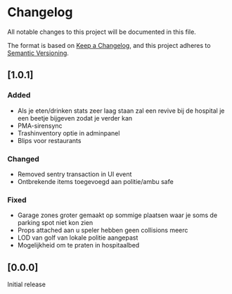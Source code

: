 # Changelog

All notable changes to this project will be documented in this file.

The format is based on [Keep a Changelog](https://keepachangelog.com/en/1.0.0/),
and this project adheres to [Semantic Versioning](https://semver.org/spec/v2.0.0.html).

## [1.0.1]

### Added

- Als je eten/drinken stats zeer laag staan zal een revive bij de hospital je een beetje bijgeven zodat je verder kan
- PMA-sirensync
- Trashinventory optie in adminpanel
- Blips voor restaurants


### Changed

- Removed sentry transaction in UI event
- Ontbrekende items toegevoegd aan politie/ambu safe

### Fixed

- Garage zones groter gemaakt op sommige plaatsen waar je soms de parking spot niet kon zien
- Props attached aan u speler hebben geen collisions meerc
- LOD van golf van lokale politie aangepast
- Mogelijkheid om te praten in hospitaalbed


## [0.0.0]

Initial release